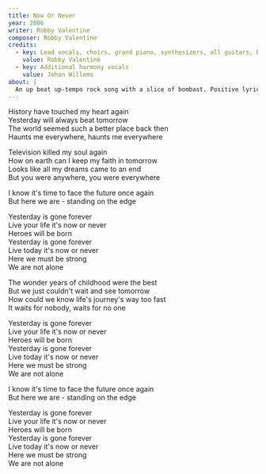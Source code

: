 ```yaml
---
title: Now Or Never
year: 2006
writer: Robby Valentine
composer: Robby Valentine
credits:
  - key: Lead vocals, choirs, grand piano, synthesizers, all guitars, bass-guitar, drum programming
    value: Robby Valentine
  - key: Additional harmony vocals
    value: Johan Willems
about: |
  An up beat up-tempo rock song with a slice of bombast. Positive lyrics for a change. The whole song’s very much inspired by Brian May’s ‘Back to The Light’ period. With Johan again joining me in the harmonies and singing the lead in the bridges."
---
```


<p>History have touched my heart again<br />
Yesterday will always beat tomorrow<br />
The world seemed such a better place back then<br />
Haunts me everywhere, haunts me everywhere</p>

<p>Television killed my soul again<br />
How on earth can I keep my faith in tomorrow<br />
Looks like all my dreams came to an end<br />
But you were anywhere, you were everywhere</p>

<p>I know it's time to face the future once again<br />
But here we are - standing on the edge</p>

<p>Yesterday is gone forever<br />
Live your life it's now or never<br />
Heroes will be born<br />
Yesterday is gone forever<br />
Live today it's now or never<br />
Here we must be strong<br />
We are not alone</p>

<p>The wonder years of childhood were the best<br />
But we just couldn't wait and see tomorrow<br />
How could we know life's journey's way too fast<br />
It waits for nobody, waits for no one</p>

<p>Yesterday is gone forever<br />
Live your life it's now or never<br />
Heroes will be born<br />
Yesterday is gone forever<br />
Live today it's now or never<br />
Here we must be strong<br />
We are not alone</p>

<p>I know it's time to face the future once again<br />
But here we are - standing on the edge</p>

<p>Yesterday is gone forever<br />
Live your life it's now or never<br />
Heroes will be born<br />
Yesterday is gone forever<br />
Live today it's now or never<br />
Here we must be strong<br />
We are not alone</p>
